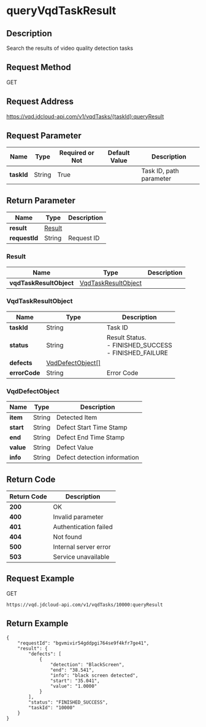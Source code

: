 # queryVqdTaskResult


## Description
Search the results of video quality detection tasks

## Request Method
GET

## Request Address
https://vqd.jdcloud-api.com/v1/vqdTasks/{taskId}:queryResult


## Request Parameter
|Name|Type|Required or Not|Default Value|Description|
|---|---|---|---|---|
|**taskId**|String|True| |Task ID, path parameter|


## Return Parameter
|Name|Type|Description|
|---|---|---|
|**result**|[Result](queryvqdtaskresult#result)| |
|**requestId**|String|Request ID|

### <div id="result">Result</div>
|Name|Type|Description|
|---|---|---|
|**vqdTaskResultObject**|[VqdTaskResultObject](queryvqdtaskresult#vqdtaskresultobject)| |
### <div id="vqdtaskresultobject">VqdTaskResultObject</div>
|Name|Type|Description|
|---|---|---|
|**taskId**|String|Task ID|
|**status**|String|Result Status. <br>- FINISHED_SUCCESS<br>- FINISHED_FAILURE<br>|
|**defects**|[VqdDefectObject[]](queryvqdtaskresult#vqddefectobject)| |
|**errorCode**|String|Error Code|
### <div id="vqddefectobject">VqdDefectObject</div>
|Name|Type|Description|
|---|---|---|
|**item**|String|Detected Item|
|**start**|String|Defect Start Time Stamp|
|**end**|String|Defect End Time Stamp|
|**value**|String|Defect Value|
|**info**|String|Defect detection information|

## Return Code
|Return Code|Description|
|---|---|
|**200**|OK|
|**400**|Invalid parameter|
|**401**|Authentication failed|
|**404**|Not found|
|**500**|Internal server error|
|**503**|Service unavailable|

## Request Example
GET
```
https://vqd.jdcloud-api.com/v1/vqdTasks/10000:queryResult

```

## Return Example
```
{
    "requestId": "bgvmivir54gddpgi764se9f4kfr7ge41", 
    "result": {
        "defects": [
            {
                "detection": "BlackScreen", 
                "end": "38.541", 
                "info": "black screen detected", 
                "start": "35.041", 
                "value": "1.0000"
            }
        ], 
        "status": "FINISHED_SUCCESS", 
        "taskId": "10000"
    }
}
```
